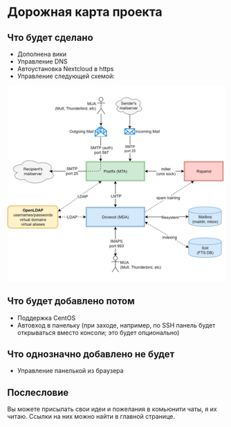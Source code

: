 # Дорожная карта проекта

## Что будет сделано

+ Дополнена вики
+ Управление DNS
+ Автоустановка Nextcloud в https
+ Управление следующей схемой:

![Реализация почты](https://raw.githubusercontent.com/NagibatorIgor/ccp/main/screenshots/mail_roadmap.jpg)

## Что будет добавлено потом

+ Поддержка CentOS
+ Автовход в панельку (при заходе, например, по SSH панель будет открываться вместо консоли; это будет опционально)

## Что однозначно добавлено не будет

+ Управление панелькой из браузера

## Послесловие

Вы можете присылать свои идеи и пожелания в комьюнити чаты, я их читаю. Ссылки на них можно найти в главной странице. 
